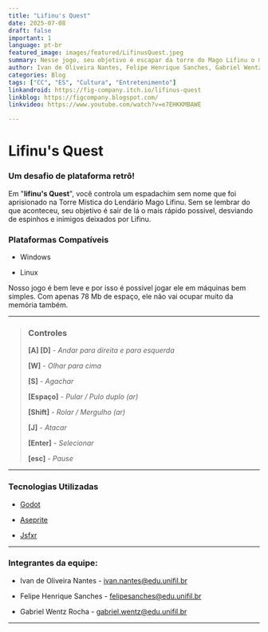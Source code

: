```yaml
---
title: "Lifinu's Quest"
date: 2025-07-08
draft: false
important: 1
language: pt-br
featured_image: images/featured/LifinusQuest.jpeg
summary: Nesse jogo, seu objetivo é escapar da torre do Mago Lifinu o mais rápido que conseguir, desviando de inimigos e espinhos pelo caminho!
author: Ivan de Oliveira Nantes, Felipe Henrique Sanches, Gabriel Wentz Rocha
categories: Blog
tags: ["CC", "ES", "Cultura", "Entretenimento"] 
linkandroid: https://fig-company.itch.io/lifinus-quest
linkblog: https://figcompany.blogspot.com/
linkvideo: https://www.youtube.com/watch?v=e7EHKKMBAWE

---
```


# **Lifinu's Quest**


### Um desafio de plataforma retrô!
Em "**lifinu's Quest**", você controla um espadachim sem nome que foi aprisionado na Torre Mística do Lendário Mago Lifinu. Sem se lembrar do que aconteceu, seu objetivo é sair de lá o mais rápido possivel, desviando de espinhos e inimigos deixados por Lifinu.

### Plataformas Compatíveis
 + Windows
 
 + Linux

 Nosso jogo é bem leve e por isso é possivel jogar ele em máquinas bem simples. Com apenas 78 Mb de espaço, ele não vai ocupar muito da memória também.
***
>### Controles
>
>**[A] [D]** - *Andar para direita e para esquerda*
>
>**[W]** - *Olhar para cima*
>
>**[S]** - *Agachar*
>
>**[Espaço]** - *Pular / Pulo duplo (ar)*
>
>**[Shift]** - *Rolar / Mergulho (ar)*
>
>**[J]** - *Atacar*
>
>**[Enter]** - *Selecionar*
>
>**[esc]** - *Pause*

***
### Tecnologias Utilizadas

+ [Godot](https://godotengine.org/ "https://godotengine.org/") 

+ [Aseprite](https://www.aseprite.org/ "https://www.aseprite.org/")

+ [Jsfxr](https://sfxr.me/ "https://sfxr.me/")

***
### Integrantes da equipe:

+ Ivan de Oliveira Nantes - ivan.nantes@edu.unifil.br

+ Felipe Henrique Sanches - felipesanches@edu.unifil.br

+ Gabriel Wentz Rocha - gabriel.wentz@edu.unifil.br

***
